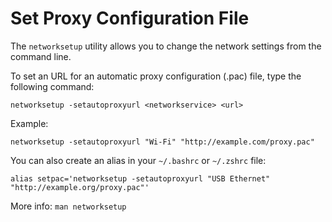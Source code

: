 # Set Proxy Configuration File

The `networksetup` utility allows you to change the network settings from the command line.

To set an URL for an automatic proxy configuration (.pac) file, type the following command:

```
networksetup -setautoproxyurl <networkservice> <url>
```

Example:

```
networksetup -setautoproxyurl "Wi-Fi" "http://example.com/proxy.pac"
```

You can also create an alias in your `~/.bashrc` or `~/.zshrc` file:

```
alias setpac='networksetup -setautoproxyurl "USB Ethernet" "http://example.org/proxy.pac"'
```

More info: `man networksetup`

